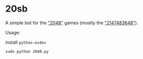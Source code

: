 20sb
====

A simple bot for the ["2048"](http://gabrielecirulli.github.io/2048/) games (mostly the ["2147483648"](http://cyberzhg.github.io/2048/)).

Usage:

install `python-evdev`

`sudo python 2048.py`
